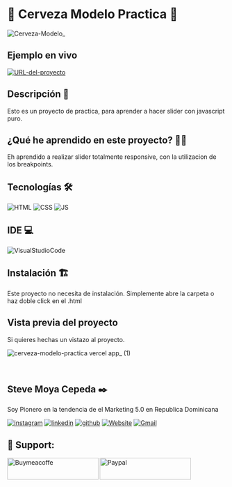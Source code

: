 # 🍺 Cerveza Modelo Practica 🍺
![Cerveza-Modelo_](https://github.com/SteveMoya/Cerveza-Modelo-Practica/assets/114698709/5cc36944-5fa7-49b1-b2d7-c8df27693102)

## Ejemplo en vivo

[![URL-del-proyecto](https://img.shields.io/badge/Vercel-000000?style=for-the-badge&logo=vercel&logoColor=white)](https://cerveza-modelo-practica.vercel.app/)

## Descripción 📑

Esto es un proyecto de practica, para aprender a hacer slider con javascript puro.

## ¿Qué he aprendido en este proyecto? 🙇🏻 

Eh aprendido a realizar slider totalmente responsive, con la utilizacion de los breakpoints.

## Tecnologías 🛠
<!-- Iconos sacados de: https://github.com/hendrasob/badges/blob/master/README.md y https://github.com/alexandresanlim/Badges4-README.md-Profile -->
![HTML](https://img.shields.io/badge/HTML5-E34F26?style=for-the-badge&logo=html5&logoColor=white)
![CSS](https://img.shields.io/badge/CSS3-1572B6?style=for-the-badge&logo=css3&logoColor=white)
![JS](https://img.shields.io/badge/JavaScript-323330?style=for-the-badge&logo=javascript&logoColor=F7DF1E)

## IDE 💻

![VisualStudioCode](https://img.shields.io/badge/VSCode-0078D4?style=for-the-badge&logo=visual%20studio%20code&logoColor=white)

## Instalación 🏗️
Este proyecto no necesita de instalación. Simplemente abre la carpeta o haz doble click en el .html
<br>

## Vista previa del proyecto
Si quieres hechas un vistazo al proyecto.
<br>

![cerveza-modelo-practica vercel app_ (1)](https://github.com/SteveMoya/Cerveza-Modelo-Practica/assets/114698709/61bd6dd7-6246-4733-a60a-cc330b9178a0)

<br>


## Steve Moya Cepeda ✒️

Soy Pionero en la tendencia de el Marketing 5.0 en Republica Dominicana 

[![instagram](https://img.shields.io/static/v1?label=&message=instagram&color=5B51D8&logo=instagram&logoColor=white&style=for-the-badge)](https://www.instagram.com/steve_moya_cepeda/)
[![linkedin](https://img.shields.io/static/v1?label=&message=linkedin&color=0e76a8&logo=linkedin&logoColor=white&style=for-the-badge)](https://www.linkedin.com/in/steve-moya-cepeda-549469227/)
[![github](https://img.shields.io/static/v1?label=&message=github&color=171515&logo=github&logoColor=white&style=for-the-badge)](https://github.com/SteveMoya)
[![Website](https://img.shields.io/badge/Portafolio-000000?style=for-the-badge&logo=About.me&logoColor=white)](https://stevemoya.000webhostapp.com/)
[![Gmail](https://img.shields.io/badge/Gmail-D14836?style=for-the-badge&logo=gmail&logoColor=white)](Stevenmc2015@hotmail.com)

<h2 align="left">🎁 Support:</h2>

<p><a href="https://www.buymeacoffee.com/stevemoya"> <img align="left" src="https://cdn.buymeacoffee.com/buttons/v2/default-yellow.png" height="50" width="210" alt="Buymeacoffe" />
  </a>
</p> 
<p>
  <a href="https://paypal.me/Stevemoyacepeda?country.x=DO&locale.x=es_XC"> <img align="left" src="https://img.shields.io/badge/PayPal-00457C?style=for-the-badge&logo=paypal&logoColor=white" height="50" width="210" alt="Paypal" />
  </a>
</p> 
<br>

